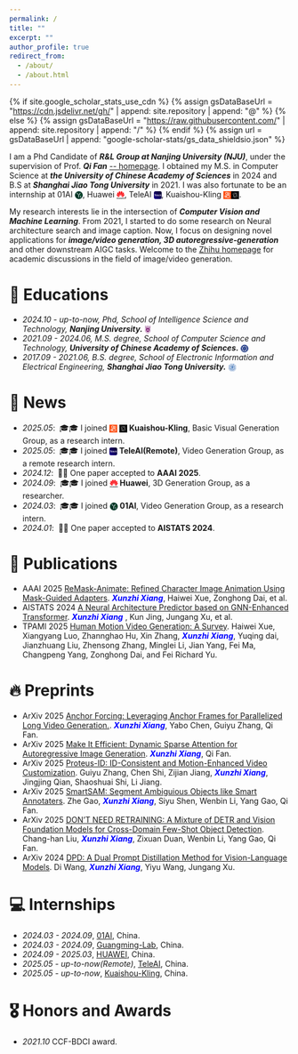 ```yaml
---
permalink: /
title: ""
excerpt: ""
author_profile: true
redirect_from: 
  - /about/
  - /about.html
---
```


{% if site.google_scholar_stats_use_cdn %}
{% assign gsDataBaseUrl = "https://cdn.jsdelivr.net/gh/" | append: site.repository | append: "@" %}
{% else %}
{% assign gsDataBaseUrl = "https://raw.githubusercontent.com/" | append: site.repository | append: "/" %}
{% endif %}
{% assign url = gsDataBaseUrl | append: "google-scholar-stats/gs_data_shieldsio.json" %}

<span class='anchor' id='about-me'></span>

I am a Phd Candidate of ***R&L Group at Nanjing University (NJU)***, under the supervision of Prof. ***Qi Fan*** [-- homepage](https://fanq15.github.io/). I obtained my M.S. in Computer Science at ***the University of Chinese Academy of Sciences*** in 2024 and B.S at ***Shanghai Jiao Tong University*** in 2021. I was also fortunate to be an internship at 01AI <img src="./images/01AI.png" style="height: 1em; vertical-align: text-bottom; object-fit: contain;">, Huawei <img src="./huawei_icon.png" style="height: 1em; vertical-align: text-bottom; object-fit: contain;">, TeleAI <img src="./teleai_icon.png" style="height: 1em; vertical-align: text-bottom; object-fit: contain;">, Kuaishou-Kling <img src="./Kuaishou_icon.png" style="height: 1em; vertical-align: text-bottom; object-fit: contain;"><img src="./Kling_icon.png" style="height: 1em; vertical-align: text-bottom; object-fit: contain;">.

My research interests lie in the intersection of ***Computer Vision and Machine Learning***. From 2021, I started to do some research on Neural architecture search and image caption. Now, I focus on designing novel applications for ***image/video generation, 3D autoregressive-generation*** and other downstream AIGC tasks. Welcome to the [Zhihu homepage](https://zhuanlan.zhihu.com/p/10593629023) for academic discussions in the field of image/video generation.

# 📖 Educations
- *2024.10 - up-to-now, Phd, School of Intelligence Science and Technology,*  ***Nanjing University.*** <img src="./images/nju_1em.png" style="height: 1em; vertical-align: text-bottom; object-fit: contain;">
- *2021.09 - 2024.06, M.S.  degree, School of Computer Science and Technology,* ***University of Chinese Academy of Sciences.*** <img src="./images/ucas_1em.png" style="height: 1em; vertical-align: text-bottom; object-fit: contain;">
- *2017.09 - 2021.06, B.S.  degree, School of Electronic Information and Electrical Engineering,* ***Shanghai Jiao Tong University.*** <img src="./images/sjtu_1em.png" style="height: 1em; vertical-align: text-bottom; object-fit: contain;">

# 🎉 News
- *2025.05*: &nbsp;🎓🎓 I joined 
  <img src="./Kuaishou_icon.png" style="height: 1em; vertical-align: text-bottom; object-fit: contain;">
  <img src="./Kling_icon.png" style="height: 1em; vertical-align: text-bottom; object-fit: contain;">
  **Kuaishou-Kling**, Basic Visual Generation Group, as a research intern.
- *2025.05*: &nbsp;🎓🎓 I joined
  <img src="./teleai_icon.png" style="height: 1em; vertical-align: text-bottom; object-fit: contain;">
  **TeleAI(Remote)**, Video Generation Group, as a remote research intern.
- *2024.12*: &nbsp;🎉🎉 One paper accepted to **AAAI 2025**.
- *2024.09*: &nbsp;🎓🎓 I joined
  <img src="./huawei_icon.png" style="height: 1em; vertical-align: text-bottom; object-fit: contain;">
  **Huawei**, 3D Generation Group, as a researcher.
- *2024.03*: &nbsp;🎓🎓 I joined
  <img src="./images/01AI.png" style="height: 1em; vertical-align: text-bottom; object-fit: contain;">
  **01AI**, Video Generation Group, as a research intern.
- *2024.01*: &nbsp;🎉🎉 One paper accepted to **AISTATS 2024**.

# 📝 Publications 
- <span class="paperidx">AAAI 2025</span> [ReMask-Animate: Refined Character Image Animation Using Mask-Guided Adapters](https://ojs.aaai.org/index.php/AAAI/article/view/32932). <font color=blue><strong><em>Xunzhi Xiang</em></strong></font>, Haiwei Xue, Zonghong Dai, et al. 
- <span class="paperidx">AISTATS 2024</span> [A Neural Architecture Predictor based on GNN-Enhanced Transformer](https://proceedings.mlr.press/v238/xiang24a.html). <font color=blue><strong><em>Xunzhi Xiang</em></strong></font>
, Kun Jing, Jungang Xu, et al.
- <span class="paperidx">TPAMI 2025</span> [Human Motion Video Generation: A Survey](https://xbxsxp9.github.io/). Haiwei Xue, Xiangyang Luo, Zhannghao Hu, Xin Zhang, <font color=blue><strong><em>Xunzhi Xiang</em></strong></font>, Yuqing dai, Jianzhuang Liu, Zhensong Zhang, Minglei Li, Jian Yang, Fei Ma, Changpeng Yang, Zonghong Dai, and Fei Richard Yu.
  
# 🔥 Preprints 
- <span class="paperidx">ArXiv 2025</span> [Anchor Forcing: Leveraging Anchor Frames for Parallelized Long Video Generation.](https://xbxsxp9.github.io/). <font color=blue><strong><em>Xunzhi Xiang</em></strong></font>, Yabo Chen, Guiyu Zhang, Qi Fan.
- <span class="paperidx">ArXiv 2025</span> [Make It Efficient: Dynamic Sparse Attention for Autoregressive Image Generation](https://arxiv.org/abs/2506.18226). <font color=blue><strong><em>Xunzhi Xiang</em></strong></font>, Qi Fan.
- <span class="paperidx">ArXiv 2025</span> [Proteus-ID: ID-Consistent and Motion-Enhanced Video Customization](https://arxiv.org/abs/2506.23729). Guiyu Zhang, Chen Shi, Zijian Jiang, <font color=blue><strong><em>Xunzhi Xiang</em></strong></font>, Jingjing Qian, Shaoshuai Shi, Li Jiang.
- <span class="paperidx">ArXiv 2025</span> [SmartSAM: Segment Ambiguious Objects like Smart Annotaters](https://xbxsxp9.github.io/). Zhe Gao, <font color=blue><strong><em>Xunzhi Xiang</em></strong></font>, Siyu Shen, Wenbin Li, Yang Gao, Qi Fan.
- <span class="paperidx">ArXiv 2025</span> [DON’T NEED RETRAINING: A Mixture of DETR and Vision Foundation Models for Cross-Domain Few-Shot Object Detection](https://xbxsxp9.github.io/). Chang-han Liu, <font color=blue><strong><em>Xunzhi Xiang</em></strong></font>, Zixuan Duan, Wenbin Li, Yang Gao, Qi Fan.
- <span class="paperidx">ArXiv 2024</span> [DPD: A Dual Prompt Distillation Method for Vision-Language Models](https://xbxsxp9.github.io/). Di Wang, <font color=blue><strong><em>Xunzhi Xiang</em></strong></font>, Yiyu Wang, Jungang Xu.

# 💻 Internships
- *2024.03 - 2024.09*, [01AI](https://www.lingyiwanwu.com/), China.
- *2024.03 - 2024.09*, [Guangming-Lab](https://www.gml.ac.cn/), China.
- *2024.09 - 2025.03*, [HUAWEI](https://www.huawei.com/cn/), China.
- *2025.05 - up-to-now(Remote)*, [TeleAI](https://www.teleai.com/), China.
- *2025.05 - up-to-now*, [Kuaishou-Kling](https://app.klingai.com/cn/), China.

# 🎖 Honors and Awards
- *2021.10* CCF-BDCI award. 

